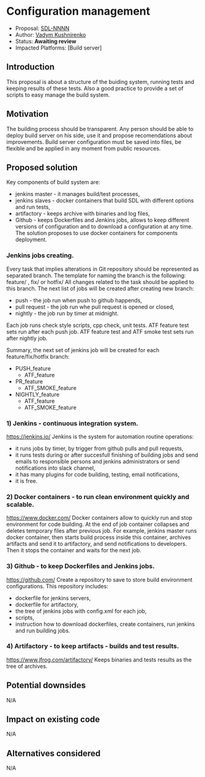# Configuration management

* Proposal: [SDL-NNNN](xxxx-Configuration-Management.md)
* Author: [Vadym Kushnirenko](https://github.com/vkushnirenko-luxoft)
* Status: **Awaiting review**
* Impacted Platforms: [Build server]

## Introduction

This proposal is about a structure of the buiding system, running tests and keeping results of these tests.
Also a good practice to provide a set of scripts to easy manage the build system.

## Motivation

The building process should be transparent. Any person should be able to deploy build server on his side, use it and propose recomendations about improvements.
Build server configuration must be saved into files, be flexible and be applied in any moment from public resources.

## Proposed solution

Key components of build system are:
- jenkins master - it manages build/test processes,
- jenkins slaves - docker containers that build SDL with different options and run tests,
- artifactory - keeps archive with binaries and log files,
- Github - keeps Dockerfiles and Jenkins jobs, allows to keep different versions of configuration and to download a configuration at any time.
The solution proposes to use docker containers for components deployment. 
### Jenkins jobs creating.
Every task that implies alterations in Git repository should be represented as separated branch. The template for naming the branch is the following:
feature/<task name> , fix/<task name> or hotfix/<task name>
All changes related to the task should be applied to this branch.
The next list of jobs will be created after creating new branch:
- push - the job run when push to github happends,
- pull request - the job run whe pull request is opened or closed,
- nightly - the job run by timer at midnight.
  
Each job runs check style scripts, cpp check, unit tests.
ATF feature test sets run after each push job. 
ATF feature test and ATF smoke test sets run after nightly job.

Summary, the next set of jenkins job will be created for each feature/fix/hotfix branch:
- PUSH_feature
  - ATF_feature
- PR_feature
  - ATF_SMOKE_feature
- NIGHTLY_feature
  - ATF_feature
  - ATF_SMOKE_feature
### 1) Jenkins - continuous integration system.
https://jenkins.io/
Jenkins is the system for automation routine operations:
- it runs jobs by timer, by trigger from github pulls and pull requests,
- it runs tests during or after succesfull finishing of building jobs and send emails to responsible persons and jenkins administrators or send notifications into slack channel,
- it has many plugins for code building, testing, email notifications,
- it is free.
### 2) Docker containers - to run clean environment quickly and scalable.
https://www.docker.com/
Docker containers allow to quickly run and stop environment for code building. At the end of job container collapses and deletes temporary files after previous job. For example, jenkins master runs docker container, then starts build process inside this container, archives artifacts and send it to artifactory, and send notifications to developers. Then it stops the container and waits for the next job.
### 3) Github - to keep Dockerfiles and Jenkins jobs.
https://github.com/
Create a repository to save to store build environment configurations. This repository includes:
- dockerfile for jenkins servers,
- dockerfile for artifactory,
- the tree of jenkins jobs with config.xml for each job,
- scripts,
- instruction how to download dockerfiles, create containers, run jenkins and run building jobs.
### 4) Artifactory - to keep artifacts - builds and test results.
https://www.jfrog.com/artifactory/
Keeps binaries and tests results as the tree of archives.
## Potential downsides
N/A
## Impact on existing code
N/A
## Alternatives considered
N/A
